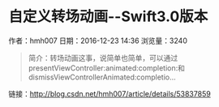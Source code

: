 # 自定义转场动画--Swift3.0版本
作者：hmh007
日期：2016-12-23 14:36
浏览量：3240
> 简介：转场动画这事，说简单也简单，可以通过presentViewController:animated:completion:和dismissViewControllerAnimated:completio...

 链接：http://blog.csdn.net/hmh007/article/details/53837859
